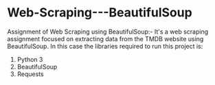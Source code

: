 # Web-Scraping---BeautifulSoup
Assignment of Web Scraping using BeautifulSoup:-
It's a web scraping assignment focused on extracting data from the TMDB website using BeautifulSoup.
In this case the libraries required to run this project is:
  1. Python 3
  2. BeautifulSoup
  3. Requests
